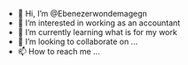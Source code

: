 - 👋 Hi, I’m @Ebenezerwondemagegn
- 👀 I’m interested in working as an accountant
- 🌱 I’m currently learning what is for my work
- 💞️ I’m looking to collaborate on ...
- 📫 How to reach me ...

<!---
Ebenezerwondemagegn/Ebenezerwondemagegn is a ✨ special ✨ repository because its `README.md` (this file) appears on your GitHub profile.
You can click the Preview link to take a look at your changes.
--->
